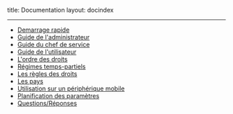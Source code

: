 title: Documentation
layout: docindex

---


* [Demarrage rapide](001-demarrage-rapide.html)
* [Guide de l'administrateur](002-guide-de-l-administrateur.html)
* [Guide du chef de service](003-guide-du-chef-de-service.html)
* [Guide de l'utilisateur](004-guide-de-l-utilisateur.html)
* [L'ordre des droits](005-ordre-des-droits.html)
* [Régimes temps-partiels](006-temps-partiels.html)
* [Les règles des droits](007-regles-des-droits.html)
* [Les pays](008-les-pays.html)
* [Utilisation sur un périphérique mobile](009-utilisation-sur-un-peripherique-mobile.html)
* [Planification des paramètres](010-planification-des-parametres.html)
* [Questions/Réponses](011-questions-reponses.html)

